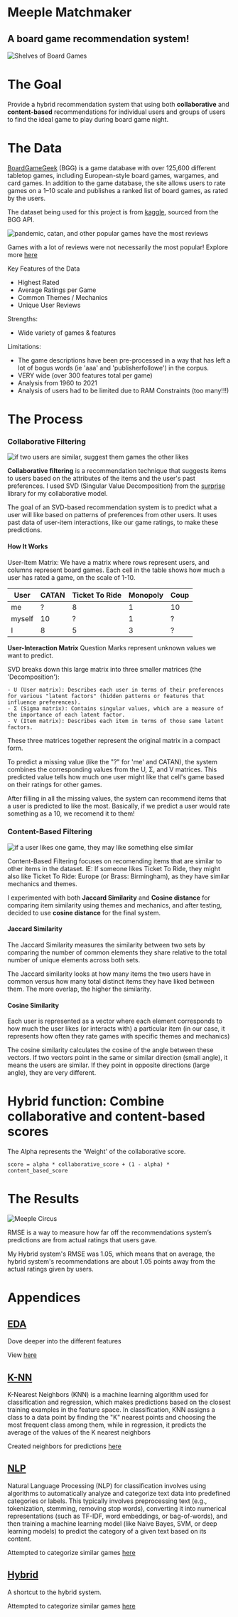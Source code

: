 # Meeple Matchmaker
## A board game recommendation system! 

![Shelves of Board Games](https://images.unsplash.com/photo-1719494206741-79831f9f4d51?w=900&auto=format&fit=crop&q=60&ixlib=rb-4.0.3&ixid=M3wxMjA3fDB8MHxzZWFyY2h8MTIyfHxib2FyZCUyMGdhbWVzfGVufDB8fDB8fHww)

# The Goal
Provide a hybrid recommendation system that using both **collaborative** and **content-based** recommendations for individual users and groups of users to find the ideal game to play during board game night. 

# The Data 

[BoardGameGeek](https://boardgamegeek.com/) (BGG) is a game database with over 125,600 different tabletop games, including European-style board games, wargames, and card games. In addition to the game database, the site allows users to rate games on a 1–10 scale and publishes a ranked list of board games, as rated by the users. 

The dataset being used for this project is from [kaggle](https://www.kaggle.com/datasets/threnjen/board-games-database-from-boardgamegeek), sourced from the BGG API. 

![pandemic, catan, and other popular games have the most reviews](images/image-2.png)

Games with a lot of reviews were not necessarily the most popular! Explore more [here](Appendices/EDA.ipynb) 

 Key Features of the Data
- Highest Rated
- Average Ratings per Game 
- Common Themes / Mechanics
- Unique User Reviews

Strengths:
- Wide variety of games & features 

Limitations: 
- The game descriptions have been pre-processed in a way that has left a lot of bogus words (ie 'aaa' and 'publisherfollowe') in the corpus. 
- VERY wide (over 300 features total per game)
- Analysis from 1960 to 2021
- Analysis of users had to be limited due to RAM Constraints (too many!!!) 

# The Process 
### Collaborative Filtering
![if two users are similar, suggest them games the other likes](images/image.png)

**Collaborative filtering** is a recommendation technique that suggests items to users based on the attributes of the items and the user's past preferences. I used SVD (Singular Value Decomposition) from the [surprise](https://surpriselib.com/) library for my collaborative model. 

The goal of an SVD-based recommendation system is to predict what a user will like based on patterns of preferences from other users. It uses past data of user-item interactions, like our game ratings, to make these predictions.

#### How It Works
User-Item Matrix: We have a matrix where rows represent users, and columns represent board games. Each cell in the table shows how much a user has rated a game, on the scale of 1-10. 

| User  | CATAN | Ticket To Ride | Monopoly | Coup | 
| ----- | -------- | ----- | -------- | -------- |
| me | ? | 8 | 1 | 10 | 
| myself | 10 | ? | 1 | ? | 
| I | 8 | 5 | 3 | ? | 

**User-Interaction Matrix** Question Marks represent unknown values we want to predict. 

SVD breaks down this large matrix into three smaller matrices (the 'Decomposition'):

    - U (User matrix): Describes each user in terms of their preferences for various "latent factors" (hidden patterns or features that influence preferences).
    - Σ (Sigma matrix): Contains singular values, which are a measure of the importance of each latent factor.
    - V (Item matrix): Describes each item in terms of those same latent factors.

These three matrices together represent the original matrix in a compact form.

To predict a missing value (like the "?" for 'me' and CATAN), the system combines the corresponding values from the U, Σ, and V matrices. This predicted value tells how much one user might like that cell's game based on their ratings for other games.

After filling in all the missing values, the system can recommend items that a user is predicted to like the most. Basically, if we predict a user would rate something as a 10, we recomend it to them! 

### Content-Based Filtering 
![if a user likes one game, they may like something else similar](images/image-1.png)

Content-Based Filtering focuses on recomending items that are similar to other items in the dataset. IE: If someone likes Ticket To Ride, they might also like Ticket To Ride: Europe (or Brass: Birmingham), as they have similar mechanics and themes. 

I experimented with both  **Jaccard Similarity** and **Cosine distance** for comparing item similarity using themes and mechanics, and after testing, decided to use **cosine distance** for the final system. 

#### Jaccard Similarity

The Jaccard Similarity measures the similarity between two sets by comparing the number of common elements they share relative to the total number of unique elements across both sets.

The Jaccard similarity looks at how many items the two users have in common versus how many total distinct items they have liked between them. The more overlap, the higher the similarity.

#### Cosine Similarity 

Each user is represented as a vector where each element corresponds to how much the user likes (or interacts with) a particular item (in our case, it represents how often they rate games with specific themes and mechanics) 

The cosine similarity calculates the cosine of the angle between these vectors. If two vectors point in the same or similar direction (small angle), it means the users are similar. If they point in opposite directions (large angle), they are very different.

# Hybrid function: Combine collaborative and content-based scores

The Alpha represents the 'Weight' of the collaborative score. 

```
score = alpha * collaborative_score + (1 - alpha) * content_based_score
```

# The Results 
![Meeple Circus](https://external-content.duckduckgo.com/iu/?u=https%3A%2F%2Fwww.boardgamequest.com%2Fwp-content%2Fuploads%2F2017%2F12%2FMeeple-Circus-Game-Experience.jpg&f=1&nofb=1&ipt=827b94c331489562e5ca20b0953e612c8d9927a2b4c81cc08c7e4446a4beca49&ipo=images)

RMSE is a way to measure how far off the recommendations system’s predictions  are from actual ratings that users gave. 

My Hybrid system's RMSE was 1.05, which means that on average, the hybrid system's recommendations are about 1.05 points away from the actual ratings given by users.


# Appendices 
## [EDA](Appendices/EDA.ipynb) 
Dove deeper into the different features 

View [here](Appendices/EDA.ipynb)

## [K-NN](Appendices/KNN-and-Pyspark.ipynb)
K-Nearest Neighbors (KNN) is a machine learning algorithm used for classification and regression, which makes predictions based on the closest training examples in the feature space. In classification, KNN assigns a class to a data point by finding the "K" nearest points and choosing the most frequent class among them, while in regression, it predicts the average of the values of the K nearest neighbors

Created neighbors for predictions [here](Appendices/KNN-and-Pyspark.ipynb)

## [NLP](Appendices/NLP.ipynb) 
Natural Language Processing (NLP) for classification involves using algorithms to automatically analyze and categorize text data into predefined categories or labels. This typically involves preprocessing text (e.g., tokenization, stemming, removing stop words), converting it into numerical representations (such as TF-IDF, word embeddings, or bag-of-words), and then training a machine learning model (like Naive Bayes, SVM, or deep learning models) to predict the category of a given text based on its content. 

Attempted to categorize similar games [here](Appendices/NLP.ipynb) 

## [Hybrid](Appendices/Hybrid.ipynb) 
A shortcut to the hybrid system. 

Attempted to categorize similar games [here](Appendices/Hybrid.ipynb) 


